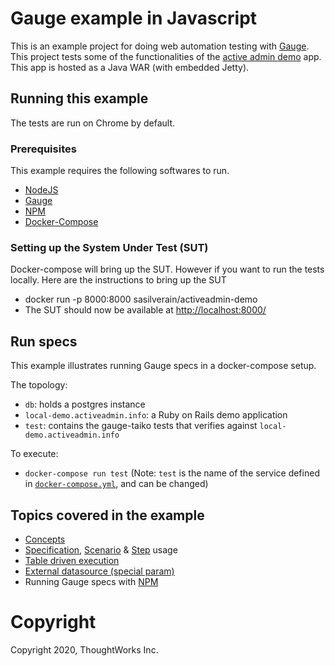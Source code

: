 # Gauge example in Javascript

This is an example project for doing web automation testing with [Gauge](http://getgauge.io). This project tests some of the functionalities of the [active admin demo](https://github.com/getgauge/activeadmin-demo) app. This app is hosted as a Java WAR (with embedded Jetty).

## Running this example
The tests are run on Chrome by default.

### Prerequisites

This example requires the following softwares to run.
  * [NodeJS](https://nodejs.org/en/)
  * [Gauge](https://docs.gauge.org/getting_started/installing-gauge.html)
  * [NPM](https://www.npmjs.com/)
  * [Docker-Compose](https://docs.docker.com/compose/)

### Setting up the System Under Test (SUT)

Docker-compose will bring up the SUT. However if you want to run the tests locally. Here are the instructions to bring up the SUT

* docker run -p 8000:8000 sasilverain/activeadmin-demo
* The SUT should now be available at [http://localhost:8000/](http://localhost:8000)

## Run specs

This example illustrates running Gauge specs in a docker-compose setup. 

The topology: 

- `db`: holds a postgres instance
- `local-demo.activeadmin.info`: a Ruby on Rails demo application
- `test`: contains the gauge-taiko tests that verifies against `local-demo.activeadmin.info`

To execute:

- `docker-compose run test` (Note: `test` is the name of the service defined in [`docker-compose.yml`](docker-compose.yml), and can be changed)

## Topics covered in the example

* [Concepts](https://docs.gauge.org/latest/writing-specifications.html#concept)
* [Specification](https://docs.gauge.org/latest/writing-specifications.html#specifications-spec), [Scenario](https://docs.gauge.org/latest/writing-specifications.html#longstart-scenarios) & [Step](https://docs.gauge.org/latest/writing-specifications.html#longstart-steps) usage
* [Table driven execution](https://docs.gauge.org/latest/execution.html#data-driven-execution)
* [External datasource (special param)](https://docs.gauge.org/latest/execution.html#external-csv-for-data-table)
* Running Gauge specs with [NPM](https://www.npmjs.com/)

# Copyright
Copyright 2020, ThoughtWorks Inc.
